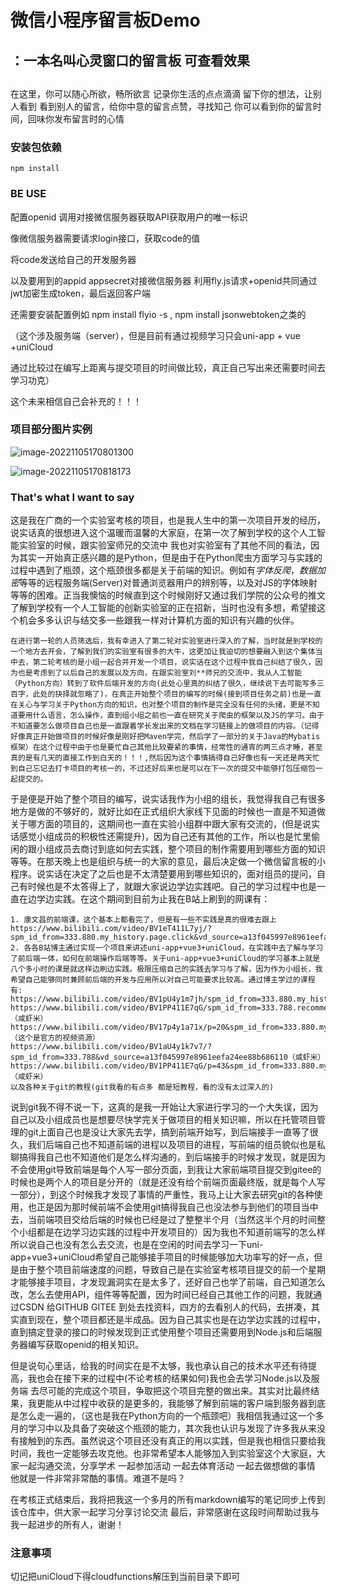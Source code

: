 

# 微信小程序留言板Demo



## ：一本名叫心灵窗口的留言板 可查看效果
## 
在这里，你可以随心所欲，畅所欲言
记录你生活的点点滴滴
留下你的想法，让别人看到
看到别人的留言，给你中意的留言点赞，寻找知己
你可以看到你的留言时间，回味你发布留言时的心情



### 安装包依赖

`npm install`



### BE USE

配置openid 调用对接微信服务器获取API获取用户的唯一标识

像微信服务器需要请求login接口，获取code的值

将code发送给自己的开发服务器

以及要用到的appid appsecret对接微信服务器 利用fly.js请求+openid共同通过jwt加密生成token，最后返回客户端



还需要安装配置例如 npm install flyio -s  ,  npm install jsonwebtoken之类的

（这个涉及服务端（server），但是目前有通过视频学习只会uni-app + vue +uniCloud

通过比较过在编写上距离与提交项目的时间做比较，真正自己写出来还需要时间去学习功克）

这个未来相信自己会补充的！！！



### 项目部分图片实例

![image-20221105170801300](C:/Users/26057/AppData/Roaming/Typora/typora-user-images/image-20221105170801300.png)

![image-20221105170818173](C:/Users/26057/AppData/Roaming/Typora/typora-user-images/image-20221105170818173.png)





### That's what I want to say



​	这是我在广商的一个实验室考核的项目，也是我人生中的第一次项目开发的经历，说实话真的很想进入这个温暖而温馨的大家庭，在第一次了解到学校的这个人工智能实验室的时候，跟实验室师兄的交流中 我也对实验室有了其他不同的看法，因为其实一开始真正感兴趣的是Python，但是由于在Python爬虫方面学习与实践的过程中遇到了瓶颈，这个瓶颈很多都是关于前端的知识。例如有*字体反爬*，*数据加密*等等的远程服务端(Server)对普通浏览器用户的辨别等，以及对JS的字体映射等等的困难。正当我懊恼的时候直到这个时候刚好又通过我们学院的公众号的推文了解到学校有一个人工智能的创新实验室的正在招新，当时也没有多想，希望接这个机会多多认识与结交多一些跟我一样对计算机方面的知识有兴趣的伙伴。

 	在进行第一轮的人员筛选后，我有幸进入了第二轮对实验室进行深入的了解，当时就是到学校的一个地方去开会，了解到我们的实验室有很多的大牛，这更加让我迫切的想要融入到这个集体当中去，第二轮考核的是小组一起合并开发一个项目，说实话在这个过程中我自己纠结了很久，因为也是考虑到了以后自己的发展以及方向，在跟实验室刘**师兄的交流中，我从人工智能（Python方向）转到了软件后端开发的方向(此处心里真的纠结了很久，继续说下去可能写多三百字，此处的抉择就忽略了)，在真正开始整个项目的编写的时候(接到项目任务之前)也是一直在关心与学习关于Python方向的知识，也对整个项目的制作是完全没有任何的头绪，更是不知道要用什么语言，怎么操作，直到组小组之前也一直在研究关于爬虫的框架以及JS的学习。由于不知道要怎么做项目自己也是一直跟着学长发出来的文档在学习链接上的做项目的内容。（记得好像真正开始做项目的时候好像是刚好把Maven学完，然后学了一部分的关于Java的Mybatis框架）在这个过程中由于也是要忙自己其他比较要紧的事情，经常性的通宵的两三点才睡，甚至真的是有几天的直接工作到白天的！！！,然后因为这个事情搞得自己好像也有一天还是两天忙到自己忘记去打卡项目的考核一的，不过还好后来也是可以在下一次的提交中能够打包压缩包一起提交的。

​	于是便是开始了整个项目的编写，说实话我作为小组的组长，我觉得我自己有很多地方是做的不够好的，就好比如在正式组织大家线下见面的时候也一直是不知道做关于哪方面的项目的，这期间也一直在实验小组群中跟大家有交流的，(但是说实话感觉小组成员的积极性还需提升)，因为自己还有其他的工作，所以也是忙里偷闲的跟小组成员去商讨到底如何去实践，整个项目的制作需要用到哪些方面的知识等等。在那天晚上也是组织与统一的大家的意见，最后决定做一个微信留言板的小程序。说实话在决定了之后也是不太清楚要用到哪些知识的，面对组员的提问，自己有时候也是不太答得上了，就跟大家说边学边实践吧。自己的学习过程中也是一直在边学边实践。在这个期间到目前为止我在B站上刷到的网课有：

```	
1. 康文昌的前端课，这个基本上都看完了，但是有一些不实践是真的很难去跟上	https://www.bilibili.com/video/BV1eT411L7yj/?spm_id_from=333.880.my_history.page.click&vd_source=a13f045997e8961eefa24ee88b686110
2. 各各B站博主通过实现一个项目来讲述uni-app+vue3+uniCloud，在实践中去了解与学习了前后端一体，如何在前端操作后端等等。关于uni-app+vue3+uniCloud的学习基本上就是八个多小时的课是就这样边刷边实践。极限压缩自己的实践去学习与了解，因为作为小组长，我希望自己能够同时兼顾前后端的开发与应用所以对自己可能要求比较高。通过博主学过的课程有: 
https://www.bilibili.com/video/BV1pU4y1m7jh/spm_id_from=333.880.my_history.page.click&vd_source=a13f045997e8961eefa24ee88b686110
https://www.bilibili.com/video/BV1PP411E7qG/spm_id_from=333.788.recommend_more_video.-1&vd_source=a13f045997e8961eefa24ee88b686110（咸虾米）
https://www.bilibili.com/video/BV17p4y1a71x/p=20&spm_id_from=333.880.my_history.page.click&vd_source=a13f045997e8961eefa24ee88b686110（这个是官方的视频资源）
https://www.bilibili.com/video/BV1aU4y1k7v7/?spm_id_from=333.788&vd_source=a13f045997e8961eefa24ee88b686110（咸虾米）
https://www.bilibili.com/video/BV1PP411E7qG/p=43&spm_id_from=333.880.my_history.page.click&vd_source=a13f045997e8961eefa24ee88b686110（咸虾米）
以及各种关于git的教程(git我看的有点多 都是短教程，看的没有太过深入的)
```

​	说到git我不得不说一下，这真的是我一开始让大家进行学习的一个大失误，因为自己以及小组成员也是想要尽快学完关于做项目的相关知识嘛，所以在托管项目管理的git上面自己也是没让大家先去学，搞到前端开始写，到后端接手一直等了很久，我们后端自己也不知道前端的进程以及项目的进程，写前端的组员貌似也是私聊搞得我自己也不知道他们是怎么样沟通的，到后端接手的时候才发现，就是因为不会使用git导致前端是每个人写一部分页面，到我让大家前端项目提交到gitee的时候也是两个人的项目是分开的（就是还没有给个前端页面最终版，就是每个人写一部分），到这个时候我才发现了事情的严重性，我马上让大家去研究git的各种使用，也正是因为那时候前端不会使用git搞得我自己也没法参与到他们的项目当中去，当前端项目交给后端的时候也已经是过了整整半个月（当然这半个月的时间整个小组都是在边学习边实践的过程中开发项目的）因为我也不知道前端写的怎么样所以说自己也没有怎么去交流，也是在空闲的时间去学习一下uni-app+vue3+uniCloud希望自己能够接手项目的时候能够加大功率写的好一点，但是由于整个项目前端速度的问题，导致自己是在实验室考核项目提交的前一个星期才能够接手项目，才发现漏洞实在是太多了，还好自己也学了前端，自己知道怎么改，怎么去使用API，组件等等配置，因为时间已经自己其他工作的问题，我就通过CSDN 给GITHUB GITEE 到处去找资料，四方的去看别人的代码，去拼凑，其实直到现在，整个项目都还是半成品。因为自己其实也是在边学边实践的过程中，直到搞定登录的接口的时候发现到正式使用整个项目还需要用到Node.js和后端服务器编写获取openid的相关知识。

​	但是说句心里话，给我的时间实在是不太够，我也承认自己的技术水平还有待提高，我也会在接下来的过程中(不论考核的结果如何)我也会去学习Node.js以及服务端 去尽可能的完成这个项目，争取把这个项目完整的做出来。其实对比最终结果，我更能从中过程中收获的是更多的，我能够了解到前端的客户端到服务器到底是怎么走一遍的，（这也是我在Python方向的一个瓶颈吧）我相信我通过这一个多月的学习中以及具备了突破这个瓶颈的能力，其次我也认识与发现了许多我从来没有接触到的东西。虽然说这个项目还没有真正的用以实践，但是我也相信只要给我时间，我也一定能够去攻克他。也非常希望本人能够加入到实验室这个大家庭，大家一起沟通交流，分享学术 一起参加活动 一起去体育活动 一起去做想做的事情 他就是一件非常非常酷的事情。难道不是吗？

 在考核正式结束后，我将把我这一个多月的所有markdown编写的笔记同步上传到该仓库中，供大家一起学习分享讨论交流
 最后，非常感谢在这段时间帮助过我与我一起进步的所有人，谢谢！
 
### 注意事项

切记把uniCloud下得cloudfunctions解压到当前目录下即可
